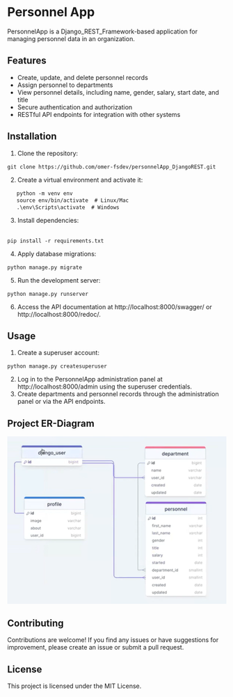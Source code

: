 # Personnel App

PersonnelApp is a Django_REST_Framework-based application for managing personnel data in an organization.

## Features

- Create, update, and delete personnel records
- Assign personnel to departments
- View personnel details, including name, gender, salary, start date, and title
- Secure authentication and authorization
- RESTful API endpoints for integration with other systems

## Installation

1. Clone the repository:

```
git clone https://github.com/omer-fsdev/personnelApp_DjangoREST.git
```

2. Create a virtual environment and activate it:

```
   python -m venv env
   source env/bin/activate  # Linux/Mac
   .\env\Scripts\activate  # Windows
```

3. Install dependencies:

```

pip install -r requirements.txt

```

4. Apply database migrations:

```
python manage.py migrate

```

5. Run the development server:

```
python manage.py runserver

```

6.  Access the API documentation at http://localhost:8000/swagger/ or http://localhost:8000/redoc/.

## Usage

1. Create a superuser account:

```
python manage.py createsuperuser

```

2. Log in to the PersonnelApp administration panel at http://localhost:8000/admin using the superuser credentials.
3. Create departments and personnel records through the administration panel or via the API endpoints.

## Project ER-Diagram

![ER Diagram](./perAppER.png)

## Contributing

Contributions are welcome! If you find any issues or have suggestions for improvement, please create an issue or submit a pull request.

## License

This project is licensed under the MIT License.

